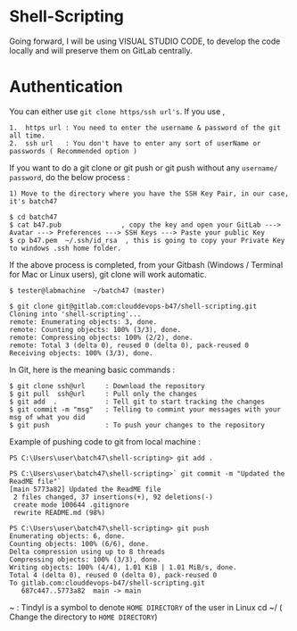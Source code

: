 # Shell-Scripting

Going forward, I will be using VISUAL STUDIO CODE, to develop the code locally and will preserve them on GitLab centrally.

# Authentication 

You can either use `git clone https/ssh url's`. If you use ,
```
1.  https url : You need to enter the username & password of the git all time.
2.  ssh url   : You don't have to enter any sort of userName or passwords ( Recommended option )
```

If you want to do a git clone or git push or git push without any `username/ password`, do the below process :
```
1) Move to the directory where you have the SSH Key Pair, in our case, it's batch47

$ cd batch47 
$ cat b47.pub               , copy the key and open your GitLab ---> Avatar ---> Preferences ---> SSH Keys ---> Paste your public Key
$ cp b47.pem  ~/.ssh/id_rsa  , this is going to copy your Private Key to windows .ssh home folder.
```

If the above process is completed, from your Gitbash (Windows / Terminal for Mac or Linux users), git clone will work automatic.

```
$ tester@labmachine  ~/batch47 (master)

$ git clone git@gitlab.com:clouddevops-b47/shell-scripting.git
Cloning into 'shell-scripting'...
remote: Enumerating objects: 3, done.
remote: Counting objects: 100% (3/3), done.
remote: Compressing objects: 100% (2/2), done.
remote: Total 3 (delta 0), reused 0 (delta 0), pack-reused 0
Receiving objects: 100% (3/3), done.
```

In Git, here is the meaning basic commands :
```
$ git clone ssh@url     : Download the repository
$ git pull  ssh@url     : Pull only the changes
$ git add  .            : Tell git to start tracking the changes
$ git commit -m "msg"   : Telling to commint your messages with your msg of what you did
$ git push              : To push your changes to the repository
```

Example of pushing code to git from local machine :
```
PS C:\Users\user\batch47\shell-scripting> git add .

PS C:\Users\user\batch47\shell-scripting>` git commit -m "Updated the ReadME file"`
[main 5773a82] Updated the ReadME file
 2 files changed, 37 insertions(+), 92 deletions(-)
 create mode 100644 .gitignore
 rewrite README.md (98%)

PS C:\Users\user\batch47\shell-scripting> git push
Enumerating objects: 6, done.
Counting objects: 100% (6/6), done.
Delta compression using up to 8 threads
Compressing objects: 100% (3/3), done.
Writing objects: 100% (4/4), 1.01 KiB | 1.01 MiB/s, done.
Total 4 (delta 0), reused 0 (delta 0), pack-reused 0     
To gitlab.com:clouddevops-b47/shell-scripting.git
   687c447..5773a82  main -> main
```

~ : Tindyl is a symbol to denote `HOME DIRECTORY` of the user in Linux
cd ~/  ( Change the directory to `HOME DIRECTORY`)